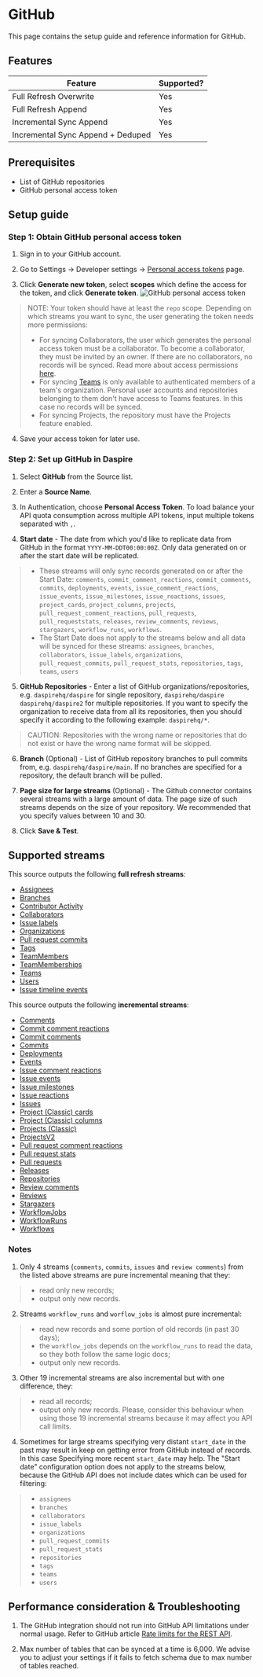 # GitHub

This page contains the setup guide and reference information for GitHub.

## Features

| Feature | Supported? |
| --- | --- |
| Full Refresh Overwrite | Yes |
| Full Refresh Append | Yes |
| Incremental Sync Append | Yes |
| Incremental Sync Append + Deduped | Yes |

## Prerequisites

* List of GitHub repositories
* GitHub personal access token

## Setup guide

### Step 1: Obtain GitHub personal access token

1. Sign in to your GitHub account.

2. Go to Settings -> Developer settings -> [Personal access tokens](https://github.com/settings/tokens) page.

3. Click **Generate new token**, select **scopes** which define the access for the token, and click **Generate token**.
![GitHub personal access token](/assets/images/github-generate-new-token.jpg "GitHub personal access token")

  > NOTE: Your token should have at least the `repo` scope. Depending on which streams you want to sync, the user generating the token needs more permissions:
  > * For syncing Collaborators, the user which generates the personal access token must be a collaborator. To become a collaborator, they must be invited by an owner. If there are no collaborators, no records will be synced. Read more about access permissions [here](https://docs.github.com/en/get-started/learning-about-github/access-permissions-on-github).
  > * For syncing [Teams](https://docs.github.com/en/organizations/organizing-members-into-teams/about-teams) is only available to authenticated members of a team's organization. Personal user accounts and repositories belonging to them don't have access to Teams features. In this case no records will be synced.
  > * For syncing Projects, the repository must have the Projects feature enabled.

4. Save your access token for later use.

### Step 2: Set up GitHub in Daspire

1. Select **GitHub** from the Source list.

2. Enter a **Source Name**.

3. In Authentication, choose **Personal Access Token**. To load balance your API quota consumption across multiple API tokens, input multiple tokens separated with `,`.

4. **Start date** - The date from which you'd like to replicate data from GitHub in the format `YYYY-MM-DDT00:00:00Z`. Only data generated on or after the start date will be replicated.

  > * These streams will only sync records generated on or after the Start Date: `comments`, `commit_comment_reactions`, `commit_comments`, `commits`, `deployments`, `events`, `issue_comment_reactions`, `issue_events`, `issue_milestones`, `issue_reactions`, `issues`, `project_cards`, `project_columns`, `projects`, `pull_request_comment_reactions`, `pull_requests`, `pull_requeststats`, `releases`, `review_comments`, `reviews`, `stargazers`, `workflow_runs`, `workflows`.
  > * The Start Date does not apply to the streams below and all data will be synced for these streams: `assignees`, `branches`, `collaborators`, `issue_labels`, `organizations`, `pull_request_commits`, `pull_request_stats`, `repositories`, `tags`, `teams`, `users`

5. **GitHub Repositories** - Enter a list of GitHub organizations/repositories, e.g. `daspirehq/daspire` for single repository, `daspirehq/daspire` `daspirehq/daspire2` for multiple repositories. If you want to specify the organization to receive data from all its repositories, then you should specify it according to the following example: `daspirehq/*`.

  > CAUTION: Repositories with the wrong name or repositories that do not exist or have the wrong name format will be skipped.

6. **Branch** (Optional) - List of GitHub repository branches to pull commits from, e.g. `daspirehq/daspire/main`. If no branches are specified for a repository, the default branch will be pulled.

7. **Page size for large streams** (Optional) - The Github connector contains several streams with a large amount of data. The page size of such streams depends on the size of your repository. We recommended that you specify values between 10 and 30.

8. Click **Save & Test**.

## Supported streams

This source outputs the following **full refresh streams**:

* [Assignees](https://docs.github.com/en/rest/issues/assignees?apiVersion=2022-11-28#list-assignees)
* [Branches](https://docs.github.com/en/rest/branches/branches?apiVersion=2022-11-28#list-branches)
* [Contributor Activity](https://docs.github.com/en/rest/metrics/statistics?apiVersion=2022-11-28#get-all-contributor-commit-activity)
* [Collaborators](https://docs.github.com/en/rest/collaborators/collaborators?apiVersion=2022-11-28#list-repository-collaborators)
* [Issue labels](https://docs.github.com/en/rest/issues/labels?apiVersion=2022-11-28#list-labels-for-a-repository)
* [Organizations](https://docs.github.com/en/rest/orgs/orgs?apiVersion=2022-11-28#list-organizations)
* [Pull request commits](https://docs.github.com/en/rest/pulls/pulls?apiVersion=2022-11-28#list-commits-on-a-pull-request)
* [Tags](https://docs.github.com/en/rest/repos/repos?apiVersion=2022-11-28#list-repository-tags)
* [TeamMembers](https://docs.github.com/en/rest/teams/members?apiVersion=2022-11-28#list-team-members)
* [TeamMemberships](https://docs.github.com/en/rest/teams/members?apiVersion=2022-11-28#get-team-membership-for-a-user)
* [Teams](https://docs.github.com/en/rest/teams/teams?apiVersion=2022-11-28#list-teams)
* [Users](https://docs.github.com/en/rest/orgs/members?apiVersion=2022-11-28#list-organization-members)
* [Issue timeline events](https://docs.github.com/en/rest/issues/timeline?apiVersion=2022-11-28#list-timeline-events-for-an-issue)

This source outputs the following **incremental streams**:

* [Comments](https://docs.github.com/en/rest/issues/comments?apiVersion=2022-11-28#list-issue-comments-for-a-repository)
* [Commit comment reactions](https://docs.github.com/en/rest/reference/reactions?apiVersion=2022-11-28#list-reactions-for-a-commit-comment)
* [Commit comments](https://docs.github.com/en/rest/commits/comments?apiVersion=2022-11-28#list-commit-comments-for-a-repository)
* [Commits](https://docs.github.com/en/rest/commits/commits?apiVersion=2022-11-28#list-commits)
* [Deployments](https://docs.github.com/en/rest/deployments/deployments?apiVersion=2022-11-28#list-deployments)
* [Events](https://docs.github.com/en/rest/activity/events?apiVersion=2022-11-28#list-repository-events)
* [Issue comment reactions](https://docs.github.com/en/rest/reactions/reactions?apiVersion=2022-11-28#list-reactions-for-an-issue-comment)
* [Issue events](https://docs.github.com/en/rest/issues/events?apiVersion=2022-11-28#list-issue-events-for-a-repository)
* [Issue milestones](https://docs.github.com/en/rest/issues/milestones?apiVersion=2022-11-28#list-milestones)
* [Issue reactions](https://docs.github.com/en/rest/reactions/reactions?apiVersion=2022-11-28#list-reactions-for-an-issue)
* [Issues](https://docs.github.com/en/rest/issues/issues?apiVersion=2022-11-28#list-repository-issues)
* [Project (Classic) cards](https://docs.github.com/en/rest/projects/cards?apiVersion=2022-11-28#list-project-cards)
* [Project (Classic) columns](https://docs.github.com/en/rest/projects/columns?apiVersion=2022-11-28#list-project-columns)
* [Projects (Classic)](https://docs.github.com/en/rest/projects/projects?apiVersion=2022-11-28#list-repository-projects)
* [ProjectsV2](https://docs.github.com/en/graphql/reference/objects#projectv2)
* [Pull request comment reactions](https://docs.github.com/en/rest/reactions/reactions?apiVersion=2022-11-28#list-reactions-for-a-pull-request-review-comment)
* [Pull request stats](https://docs.github.com/en/graphql/reference/objects#pullrequest)
* [Pull requests](https://docs.github.com/en/rest/pulls/pulls?apiVersion=2022-11-28#list-pull-requests)
* [Releases](https://docs.github.com/en/rest/releases/releases?apiVersion=2022-11-28#list-releases)
* [Repositories](https://docs.github.com/en/rest/repos/repos?apiVersion=2022-11-28#list-organization-repositories)
* [Review comments](https://docs.github.com/en/rest/pulls/comments?apiVersion=2022-11-28#list-review-comments-in-a-repository)
* [Reviews](https://docs.github.com/en/rest/pulls/reviews?apiVersion=2022-11-28#list-reviews-for-a-pull-request)
* [Stargazers](https://docs.github.com/en/rest/activity/starring?apiVersion=2022-11-28#list-stargazers)
* [WorkflowJobs](https://docs.github.com/pt/rest/actions/workflow-jobs?apiVersion=2022-11-28#list-jobs-for-a-workflow-run)
* [WorkflowRuns](https://docs.github.com/en/rest/actions/workflow-runs?apiVersion=2022-11-28#list-workflow-runs-for-a-repository)
* [Workflows](https://docs.github.com/en/rest/actions/workflows?apiVersion=2022-11-28#list-repository-workflows)

### Notes

1. Only 4 streams (`comments`, `commits`, `issues` and `review comments`) from the listed above streams are pure incremental meaning that they:

  > * read only new records;
  > * output only new records.

2. Streams `workflow_runs` and `worflow_jobs` is almost pure incremental:

  > * read new records and some portion of old records (in past 30 days);
  > * the `workflow_jobs` depends on the `workflow_runs` to read the data, so they both follow the same logic docs;
  > * output only new records.

3. Other 19 incremental streams are also incremental but with one difference, they:

  > * read all records;
  > * output only new records. Please, consider this behaviour when using those 19 incremental streams because it may affect you API call limits.

4. Sometimes for large streams specifying very distant `start_date` in the past may result in keep on getting error from GitHub instead of records. In this case Specifying more recent `start_date` may help. The "Start date" configuration option does not apply to the streams below, because the GitHub API does not include dates which can be used for filtering:

  > * `assignees`
  > * `branches`
  > * `collaborators`
  > * `issue_labels`
  > * `organizations`
  > * `pull_request_commits`
  > * `pull_request_stats`
  > * `repositories`
  > * `tags`
  > * `teams`
  > * `users`

## Performance consideration & Troubleshooting

1. The GitHub integration should not run into GitHub API limitations under normal usage. Refer to GitHub article [Rate limits for the REST API](https://docs.github.com/en/rest/overview/rate-limits-for-the-rest-api).

2. Max number of tables that can be synced at a time is 6,000. We advise you to adjust your settings if it fails to fetch schema due to max number of tables reached.

